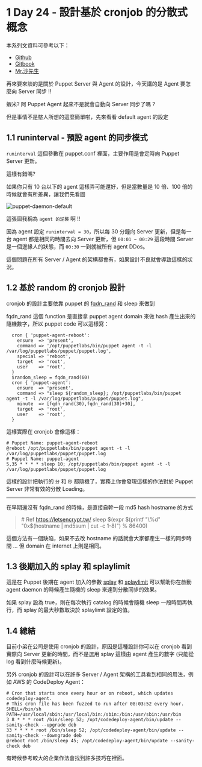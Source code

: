 

# 1 Day 24 - 設計基於 cronjob 的分散式概念

本系列文資料可參考以下：

- [Github](https://github.com/shazi7804/ops-puppet-30-days)
- [Gitbook](https://gitbook.com/book/shazi7804/puppet-manage-guide/details)
- [Mr.沙先生](https://shazi.info)

再來要來談的是關於 Puppet Server 與 Agent 的設計，今天講的是 Agent 要怎麼向 Server 同步 !!

蝦米? 阿 Puppet Agent 起來不是就會自動向 Server 同步了嗎 ?

但是事情不是憨人所想的這麼簡單啦，先來看看 default agent 的設定

## 1.1 runinterval - 預設 agent 的同步模式

`runinterval` 這個參數在 puppet.conf 裡面，主要作用是會定時向 Puppet Server 更新。

這樣有錯嗎?

如果你只有 10 台以下的 agent 這樣弄可能還好，但是當數量是 10 倍、100 倍的時候就會有所差異，讓我們先看圖

![puppet-daemon-default](https://github.com/shazi7804/ops-puppet-30-days/raw/master/images/puppet-daemon-default.png)

這張圖我稱為 `agent 的逆襲` 啊 !!

因為 agent 設定 `runinterval = 30`，所以每 30 分鐘向 Server 更新，但是每一台 agent 都是相同的時間去向 Server 更新，但 `00:01 ~ 00:29` 這段時間 Server 是一個邊緣人的狀態，而 `00:30` 一到就被所有 agent DDos。

這個問題在所有 Server / Agent 的架構都會有，如果設計不良就會導致這樣的狀況。


## 1.2 基於 random 的 cronjob 設計

cronjob 的設計主要依靠 puppet 的 [fqdn_rand][puppet-fqdn_rand] 和 sleep 來做到

fqdn_rand 這個 function 是直接拿 puppet agent domain 來做 hash 產生出來的隨機數字，所以 puppet code 可以這樣寫：

```puppet
  cron { 'puppet-agent-reboot':
    ensure  => 'present',
    command => '/opt/puppetlabs/bin/puppet agent -t -l /var/log/puppetlabs/puppet/puppet.log',
    special => 'reboot',
    target  => 'root',
    user    => 'root',
  }
  $random_sleep = fqdn_rand(60)
  cron { 'puppet-agent':
    ensure  => 'present',
    command => "sleep ${random_sleep}; /opt/puppetlabs/bin/puppet agent -t -l /var/log/puppetlabs/puppet/puppet.log",
    minute  => [fqdn_rand(30),fqdn_rand(30)+30],
    target  => 'root',
    user    => 'root',
  }
```

這樣實際在 cronjob 會像這樣：

```
# Puppet Name: puppet-agent-reboot
@reboot /opt/puppetlabs/bin/puppet agent -t -l /var/log/puppetlabs/puppet/puppet.log
# Puppet Name: puppet-agent
5,35 * * * * sleep 10; /opt/puppetlabs/bin/puppet agent -t -l /var/log/puppetlabs/puppet/puppet.log
```

這樣的設計把執行的 `分` 和 `秒` 都隨機了，實務上你會發現這樣的作法對於 Puppet Server 非常有效的分散 Loading。

---

在早期還沒有 fqdn_rand 的時候，是直接自幹一段 md5 hash hostname 的方式

> \# Ref https://letsencrypt.tw/
> sleep $(expr $(printf "\%d" "0x$(hostname | md5sum | cut -c 1-8)") \% 86400)

這個方法有一個缺陷，如果不去改 hostname 的話就會大家都產生一樣的同步時間 ... 但 domain 在 internet 上則是相同。


## 1.3 後期加入的 splay 和 splaylimit

這是在 Puppet 後期在 agent 加入的參數 [splay][puppet-splay] 和 [splaylimit][puppet-splaylimit] 可以幫助你在啟動 agent daemon 的時候產生隨機的 sleep 來達到分散同步的效果。

如果 splay 設為 true，則在每次執行 catalog 的時候會隨機 sleep 一段時間再執行，而 splay 的最大秒數取決於 splaylimit 設定的值。

## 1.4 總結

目前小弟在公司是使用 cronjob 的設計，原因是這種設計你可以在 cronjob 看到實際向 Server 更新的時間，而不是選用 splay 這樣由 agent 產生的數字 (只能從 log 看到什麼時候更新)。

另外 cronjob 的設計可以在許多 Server / Agent 架構的工具看到相同的用法，例如 AWS 的 CodeDeploy Agent：

```
# Cron that starts once every hour or on reboot, which updates codedeploy-agent.
# This cron file has been fuzzed to run after 08:03:52 every hour.
SHELL=/bin/sh
PATH=/usr/local/sbin:/usr/local/bin:/sbin:/bin:/usr/sbin:/usr/bin
3 8 * * * root /bin/sleep 52; /opt/codedeploy-agent/bin/update --sanity-check --upgrade deb
33 * * * * root /bin/sleep 52; /opt/codedeploy-agent/bin/update --sanity-check --downgrade deb
@reboot root /bin/sleep 45; /opt/codedeploy-agent/bin/update --sanity-check deb
```

有時候參考較大的企業作法會找到許多技巧在裡面。

[puppet-fqdn_rand]: https://puppet.com/docs/puppet/5.3/function.html#fqdnrand
[puppet-splay]: https://docs.puppet.com/puppet/latest/configuration.html#splay
[puppet-splaylimit]: https://docs.puppet.com/puppet/latest/configuration.html#splaylimit



